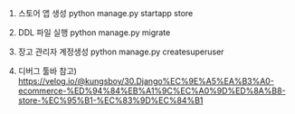 1. 스토어 앱 생성
   python manage.py startapp store

2. DDL 파일 실행
   python manage.py migrate

3. 장고 관리자 계정생성
   python manage.py createsuperuser

 4. 디버그 툴바 
참고)
https://velog.io/@kungsboy/30.Django%EC%9E%A5%EA%B3%A0-ecommerce-%ED%94%84%EB%A1%9C%EC%A0%9D%ED%8A%B8-store-%EC%95%B1-%EC%83%9D%EC%84%B1

